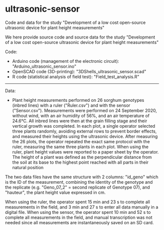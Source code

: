 # ultrasonic-sensor
Code and data for the study "Development of a low cost open-source ultrasonic device for plant height measurements"

We here provide source code and source data for the study "Development of a low cost open-source ultrasonic device for plant height measurements"

Code:
- Arduino code (management of the electronic circuit): "Arduino_ultrasonic_sensor.ino"
- OpenSCAD code (3D-printing): "3DShells_ultrasonic_sensor.scad"
- R code (statistical analysis of field test): "Field_test_analysis.R"
--------------------------------------------------------------------------
Data:
- Plant height measurements performed on 26 sorghum genotypes (inbred lines) with a ruler ("Ruler.csv") and with the sensor ("Sensor.csv"). Measurements were performed on 24 September 2020, without wind, with an air humidity of 56%, and an air temperature of 24.6°C. All inbred lines were then at the grain filling stage and their vertical growth was completed. In each plot, a single operator selected three plants randomly, avoiding external rows to prevent border effects, and measured their heights using the ultrasonic device. After measuring the 26 plots, the operator repeated the exact same protocol with the ruler, measuring the same three plants in each plot. When using the ruler, plant height values were reported to a paper sheet by the operator. The height of a plant was defined as the perpendicular distance from the soil at its base to the highest point reached with all parts in their natural position 

The two data files have the same structure with 2 columns: "id_geno" which is the ID of the measurement, combining the identity of the genotype and the replicate (e.g. "Geno_07_2" = second replicate of Genotype 07), and "hauteur", the plant height value expressed in cm.

When using the ruler, the operator spent 15 min and 23 s to complete all measurements in the field, and 3 min and 27 s to enter all data manually in a digital file.
When using the sensor, the operator spent 10 min and 52 s to complete all measurements in the field, and manual transcription was not needed since all measurements are instantaneously saved on an SD card. 
